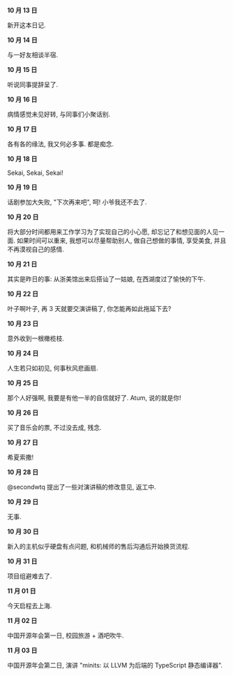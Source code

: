 **10 月 13 日**

新开这本日记.

**10 月 14 日**

与一好友相谈半宿.

**10 月 15 日**

听说同事提辞呈了.

**10 月 16 日**

病情感觉未见好转, 与同事们小聚话别.

**10 月 17 日**

各有各的缘法, 我又何必多事. 都是痴念.

**10 月 18 日**

Sekai, Sekai, Sekai!

**10 月 19 日**

话剧参加大失败, "下次再来吧", 呵! 小爷我还不去了.

**10 月 20 日**

将大部分时间都用来工作学习为了实现自己的小心愿, 却忘记了和想见面的人见一面. 如果时间可以重来, 我想可以尽量帮助别人, 做自己想做的事情, 享受美食, 并且不再漠视自己的感情.

**10 月 21 日**

其实是昨日的事: 从浙美馆出来后搭讪了一姑娘, 在西湖度过了愉快的下午.

**10 月 22 日**

叶子啊叶子, 再 3 天就要交演讲稿了, 你怎能再如此拖延下去?

**10 月 23 日**

意外收到一根橄榄枝.

**10 月 24 日**

人生若只如初见, 何事秋风悲画扇.

**10 月 25 日**

那个人好强啊, 我要是有他一半的自信就好了. Atum, 说的就是你!

**10 月 26 日**

买了音乐会的票, 不过没去成, 残念.

**10 月 27 日**

希夏索撒!

**10 月 28 日**

@secondwtq 提出了一些对演讲稿的修改意见, 返工中.

**10 月 29 日**

无事.

**10 月 30 日**

新入的主机似乎硬盘有点问题, 和机械师的售后沟通后开始换货流程.

**10 月 31 日**

项目组避难去了.

**11 月 01 日**

今天启程去上海.

**11 月 02 日**

中国开源年会第一日, 校园旅游 + 酒吧吹牛.

**11 月 03 日**

中国开源年会第二日, 演讲 "minits: 以 LLVM 为后端的 TypeScript 静态编译器".
